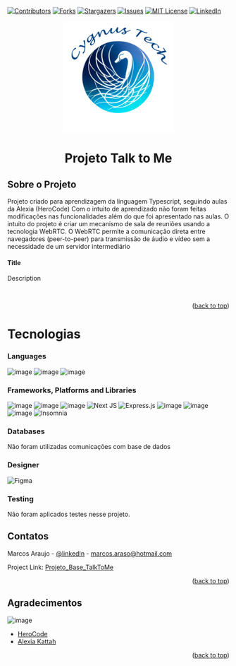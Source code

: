 <div id="top"></div>

[![Contributors][contributors-shield]][contributors-url]
[![Forks][forks-shield]][forks-url]
[![Stargazers][stars-shield]][stars-url]
[![Issues][issues-shield]][issues-url]
[![MIT License][license-shield]][license-url]
[![LinkedIn][linkedin-shield]][linkedin-url]

  <p align="center">
  <img src="images/logoCygnusTech.png" width="50%" \>
  </p>

<h1 align="center">Projeto Talk to Me</h3>

<!-- ABOUT THE PROJECT -->

## Sobre o Projeto

Projeto criado para aprendizagem da linguagem Typescript, seguindo aulas da Alexia (HeroCode)
Com o intuito de aprendizado não foram feitas modificações nas funcionalidades além do que foi apresentado nas aulas.
O intuito do projeto é criar um mecanismo de sala de reuniões usando a tecnologia WebRTC.
O WebRTC permite a comunicação direta entre navegadores (peer-to-peer) para transmissão de áudio e vídeo sem a necessidade de um servidor intermediário

<h4>Title</h4>
Description
<p align="center>
<img src="src/images/xxx.jpg" \>
  </p>
<br/>

<p align="right">(<a href="#top">back to top</a>)</p>

# Tecnologias

### Languages

![image](https://img.shields.io/badge/HTML5-E34F26?style=for-the-badge&logo=html5&logoColor=white)
![image](https://img.shields.io/badge/JavaScript-323330?style=for-the-badge&logo=javascript&logoColor=white)
![image](https://img.shields.io/badge/TypeScript-007ACC?style=for-the-badge&logo=typescript&logoColor=white)

### Frameworks, Platforms and Libraries

![image](https://img.shields.io/badge/CSS3-1572B6?style=for-the-badge&logo=css3&logoColor=white)
![image](https://img.shields.io/badge/React-20232A?style=for-the-badge&logo=react&logoColor=61DAFB)
![image](https://img.shields.io/badge/Node.js-43853D?style=for-the-badge&logo=node.js&logoColor=white)
![Next JS](https://img.shields.io/badge/Next-black?style=for-the-badge&logo=next.js&logoColor=white)
![Express.js](https://img.shields.io/badge/express.js-%23404d59.svg?style=for-the-badge&logo=express&logoColor=%2361DAFB)
![image](https://img.shields.io/badge/Bootstrap-563D7C?style=for-the-badge&logo=bootstrap&logoColor=white)
![image](https://img.shields.io/badge/styled--components-DB7093?style=for-the-badge&logo=styled-components&logoColor=white)
![image](https://img.shields.io/badge/Material--UI-0081CB?style=for-the-badge&logo=material-ui&logoColor=white)
![Insomnia](https://img.shields.io/badge/Insomnia-black?style=for-the-badge&logo=insomnia&logoColor=5849BE)

### Databases

Não foram utilizadas comunicações com base de dados

### Designer

![Figma](https://img.shields.io/badge/figma-%23F24E1E.svg?style=for-the-badge&logo=figma&logoColor=white)

### Testing

Não foram aplicados testes nesse projeto.

<!-- CONTACT -->

## Contatos

Marcos Araujo - [@linkedIn](https://www.linkedin.com/in/marcosaraujosouza/) - marcos.araso@hotmail.com

Project Link: [Projeto_Base_TalkToMe](https://github.com/marcosaraujo-dev/TalkToMe)

<p align="right">(<a href="#top">back to top</a>)</p>

<!-- ACKNOWLEDGMENTS -->

## Agradecimentos

![image](https://img.shields.io/badge/HeroCode-FF0000?style=for-the-badge&logo=herocode&logoColor=white)

- [HeroCode](https://discord.com/invite/rHqjd8uQZd)
- [Alexia Kattah](https://www.linkedin.com/in/alexiakattah/)

<p align="right">(<a href="#top">back to top</a>)</p>

<!-- MARKDOWN LINKS & IMAGES -->
<!-- https://www.markdownguide.org/basic-syntax/#reference-style-links -->

[contributors-shield]: https://img.shields.io/github/contributors/marcosaraujo-dev/TalkToMe.svg?style=for-the-badge
[contributors-url]: https://github.com/marcosaraujo-dev/TalkToMe/graphs/contributors
[forks-shield]: https://img.shields.io/github/forks/marcosaraujo-dev/TalkToMe.svg?style=for-the-badge
[forks-url]: https://github.com/marcosaraujo-dev/TalkToMe/network/members
[stars-shield]: https://img.shields.io/github/stars/marcosaraujo-dev/TalkToMe.svg?style=for-the-badge
[stars-url]: https://github.com/marcosaraujo-dev/TalkToMe/stargazers
[issues-shield]: https://img.shields.io/github/issues/marcosaraujo-dev/TalkToMe.svg?style=for-the-badge
[issues-url]: https://github.com/marcosaraujo-dev/TalkToMe/issues
[license-shield]: https://img.shields.io/github/license/marcosaraujo-dev/TalkToMe.svg?style=for-the-badge
[license-url]: https://github.com/marcosaraujo-dev/TalkToMe/blob/master/LICENSE.txt
[linkedin-shield]: https://img.shields.io/badge/-LinkedIn-black.svg?style=for-the-badge&logo=linkedin&colorB=555
[linkedin-url]: https://www.linkedin.com/in/marcosaraujosouza/
